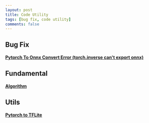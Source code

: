 ```yaml
---
layout: post    
title: Code Utility   
tags: [bug fix, code utility]    
comments: false  
--- 
```


## Bug Fix
#### [Pytorch To Onnx Convert Error (torch.inverse can't export onnx)](https://jihyeonryu.github.io/2022-05-09-code1/)  

## Fundamental
#### [Algorithm](https://jihyeonryu.github.io/2022-06-24-code2/)  

## Utils
#### [Pytorch to TFLite](https://jihyeonryu.github.io/2022-07-01-code3/)
